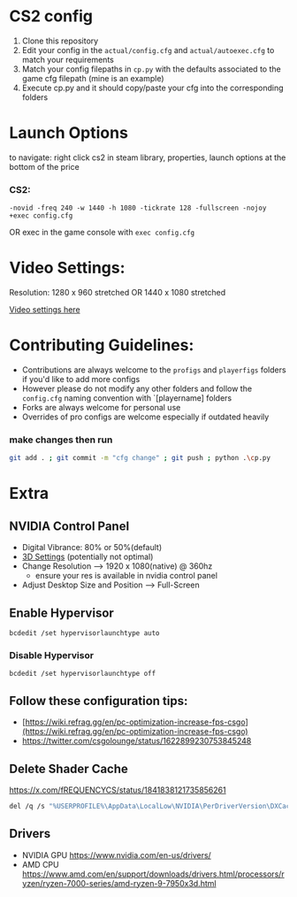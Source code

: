 # CS2 config
1. Clone this repository
2. Edit your config in the `actual/config.cfg` and `actual/autoexec.cfg` to match your  requirements
3. Match your config filepaths in `cp.py` with the defaults associated to the game cfg filepath (mine is an example)
4. Execute cp.py and it should copy/paste your cfg into the corresponding folders

# Launch Options 
to navigate: right click cs2 in steam library, properties, launch options at the bottom of the price
### CS2: 
```
-novid -freq 240 -w 1440 -h 1080 -tickrate 128 -fullscreen -nojoy +exec config.cfg
```
OR exec in the game console with `exec config.cfg`


# Video Settings:

Resolution: 1280 x 960 stretched OR 1440 x 1080 stretched

[Video settings here](https://github.com/tzdanows/cs2-cfg/blob/main/actual/cs2_video.txt)

# Contributing Guidelines:

* Contributions are always welcome to the `profigs` and `playerfigs` folders if you'd like to add more configs
* However please do not modify any other folders and follow the `config.cfg` naming convention with `[playername] folders
* Forks are always welcome for personal use
* Overrides of pro configs are welcome especially if outdated heavily

### make changes then run
```bash
git add . ; git commit -m "cfg change" ; git push ; python .\cp.py
```

# Extra

## NVIDIA Control Panel
* Digital Vibrance: 80% or 50%(default)
* [3D Settings](https://i.imgur.com/vs5EpQx.gif) (potentially not optimal)
* Change Resolution --> 1920 x 1080(native) @ 360hz
    * ensure your res is available in nvidia control panel
* Adjust Desktop Size and Position --> Full-Screen
## Enable Hypervisor 
```
bcdedit /set hypervisorlaunchtype auto  
```

### Disable Hypervisor  
```
bcdedit /set hypervisorlaunchtype off  
```

## Follow these configuration tips:

* [https://wiki.refrag.gg/en/pc-optimization-increase-fps-csgo](https://wiki.refrag.gg/en/pc-optimization-increase-fps-csgo)
* https://twitter.com/csgolounge/status/1622899230753845248

## Delete Shader Cache

https://x.com/fREQUENCYCS/status/1841838121735856261

```bash
del /q /s "%USERPROFILE%\AppData\LocalLow\NVIDIA\PerDriverVersion\DXCache\*"
```

## Drivers

- NVIDIA GPU https://www.nvidia.com/en-us/drivers/
- AMD CPU https://www.amd.com/en/support/downloads/drivers.html/processors/ryzen/ryzen-7000-series/amd-ryzen-9-7950x3d.html